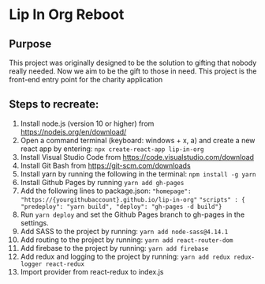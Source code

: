 # Lip In Org Reboot

## Purpose
This project was originally designed to be the solution to gifting that nobody really needed.
Now we aim to be the gift to those in need. 
This project is the front-end entry point for the charity application

## Steps to recreate:
1) Install node.js (version 10 or higher) from https://nodejs.org/en/download/
2) Open a command terminal (keyboard: windows + x, a) and create a new react app by entering:
	```npx create-react-app lip-in-org```
3) Install Visual Studio Code from https://code.visualstudio.com/download
4) Install Git Bash from https://git-scm.com/downloads
5) Install yarn by running the following in the terminal:
	```npm install -g yarn```
6) Install Github Pages by running
	```yarn add gh-pages```
7) Add the following lines to package.json:
	```"homepage": "https://{yourgithubaccount}.github.io/lip-in-org"```
	```"scripts" : { "predeploy": "yarn build", "deploy": "gh-pages -d build"}```
8) Run ```yarn deploy``` and set the Github Pages branch to gh-pages in the settings.
9) Add SASS to the project by running:
	```yarn add node-sass@4.14.1```
10) Add routing to the project by running:
	```yarn add react-router-dom```
10) Add firebase to the project by running:
	```yarn add firebase```
11) Add redux and logging to the project by running:
	```yarn add redux redux-logger react-redux```
12) Import provider from react-redux to index.js